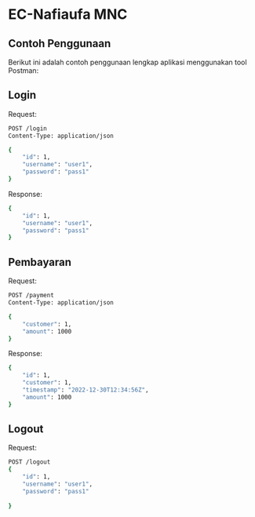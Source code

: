 # EC-Nafiaufa MNC

## Contoh Penggunaan
Berikut ini adalah contoh penggunaan lengkap aplikasi menggunakan tool Postman:

## Login
Request:
```bash
POST /login
Content-Type: application/json

{
    "id": 1,
    "username": "user1",
    "password": "pass1"
}
```
Response:
```bash
{
    "id": 1,
    "username": "user1",
    "password": "pass1"
}
```
## Pembayaran
Request:
```bash
POST /payment
Content-Type: application/json

{
    "customer": 1,
    "amount": 1000
}
```
Response:
```bash
{
    "id": 1,
    "customer": 1,
    "timestamp": "2022-12-30T12:34:56Z",
    "amount": 1000
}
```
## Logout
Request:
```bash
POST /logout
{
    "id": 1,
    "username": "user1",
    "password": "pass1"
    
}
```

